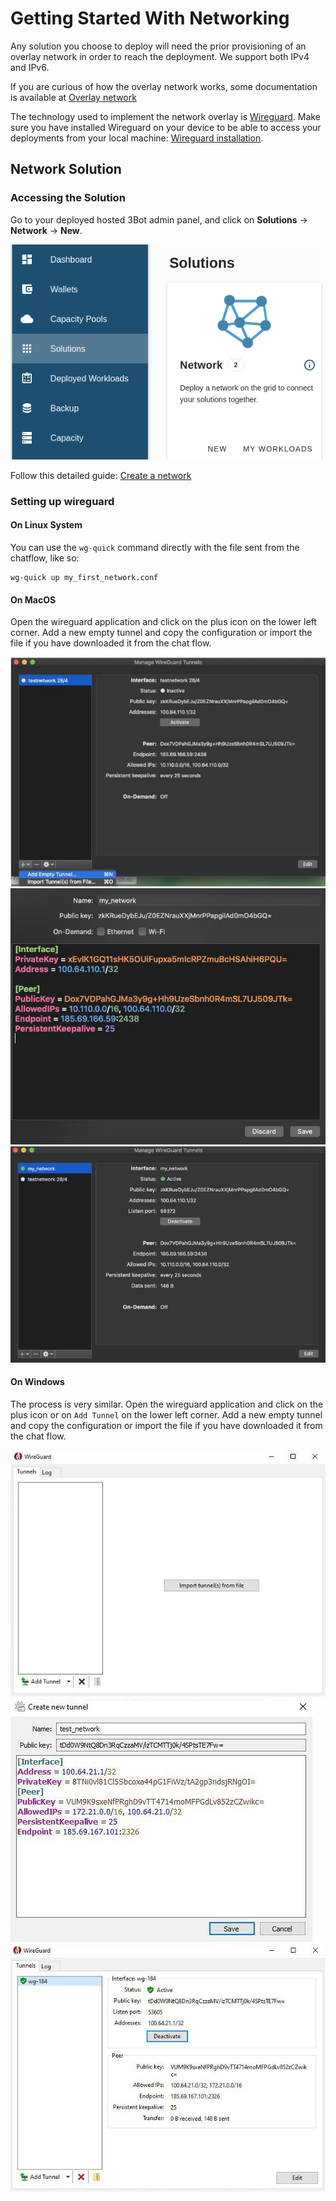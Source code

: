 # Getting Started With Networking

Any solution you choose to deploy will need the prior provisioning of an overlay network in order to reach the deployment.
We support both IPv4 and IPv6. 

If you are curious of how the overlay network works, some documentation is available at [Overlay network](capacity_network)

The technology used to implement the network overlay is [Wireguard](https://www.Wireguard.com/). Make sure you have installed Wireguard on your device to be able to access your deployments from your local machine: [Wireguard installation](https://www.wireguard.com/install/).


## Network Solution

### Accessing the Solution

Go to your deployed hosted 3Bot admin panel, and click on __Solutions__ -> __Network__ -> __New__.

![solutions menu](img/network_landing_page.png)

Follow this detailed guide: [Create a network](solution_network)

### Setting up wireguard

#### On Linux System

You can use the `wg-quick` command directly with the file sent from the chatflow, like so:

```
wg-quick up my_first_network.conf
```

#### On MacOS

Open the wireguard application and click on the plus icon on the lower left corner. Add a new empty tunnel and copy the configuration or import the file if you have downloaded it from the chat flow.

![img/wg_config_mac_add.png](img/wg_config_mac_add.png)
![img/wg_config_mac_config.png](img/wg_config_mac_config.png)
![img/wg_config_mac_enable.png](img/wg_config_mac_enable.png)

#### On Windows

The process is very similar. Open the wireguard application and click on the plus icon or on `Add Tunnel` on the lower left corner. Add a new empty tunnel and copy the configuration or import the file if you have downloaded it from the chat flow.

![img/wg_config_win_add.png](img/wg_config_win_add.png)
![img/wg_config_win_config.png](img/wg_config_win_config.png)
![img/wg_config_win_enable.png](img/wg_config_win_enable.png)


